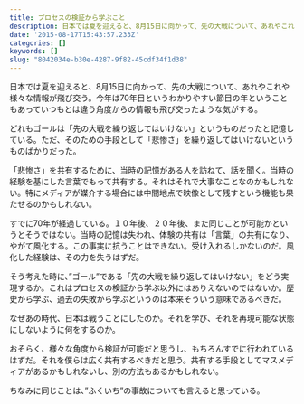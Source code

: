 ```yaml
---
title: プロセスの検証から学ぶこと
description: 日本では夏を迎えると、8月15日に向かって、先の大戦について、あれやこれや様々な情報が飛び交う。今年は70年目というわかりやすい節目の年ということもあっていつもとは違う角度からの情報も飛び交ったような気がする。
date: '2015-08-17T15:43:57.233Z'
categories: []
keywords: []
slug: "8042034e-b30e-4287-9f82-45cdf34f1d38"
---
```

日本では夏を迎えると、8月15日に向かって、先の大戦について、あれやこれや様々な情報が飛び交う。今年は70年目というわかりやすい節目の年ということもあっていつもとは違う角度からの情報も飛び交ったような気がする。

どれもゴールは「先の大戦を繰り返してはいけない」というものだったと記憶している。ただ、そのための手段として「悲惨さ」を繰り返してはいけないというものばかりだった。

「悲惨さ」を共有するために、当時の記憶がある人を訪ねて、話を聞く。当時の経験を基にした言葉でもって共有する。それはそれで大事なことなのかもしれない。特にメディアが媒介する場合には中間地点で映像として残すという機能も果たせるのかもしれない。

すでに70年が経過している。１０年後、２０年後、また同じことが可能かというとそうではない。当時の記憶は失われ、体験の共有は「言葉」の共有になり、やがて風化する。この事実に抗うことはできない。受け入れるしかないのだ。風化した経験は、その力を失うはずだ。

そう考えた時に、”ゴール”である「先の大戦を繰り返してはいけない」をどう実現するか。これはプロセスの検証から学ぶ以外にはありえないのではないか。歴史から学ぶ、過去の失敗から学ぶというのは本来そういう意味であるべきだ。

なぜあの時代、日本は戦うことにしたのか。それを学び、それを再現可能な状態にしないように何をするのか。

おそらく、様々な角度から検証が可能だと思うし、もちろんすでに行われているはずだ。それを僕らは広く共有するべきだと思う。共有する手段としてマスメディアがあるかもしれないし、別の方法もあるかもしれない。

ちなみに同じことは、”ふくいち”の事故についても言えると思っている。
